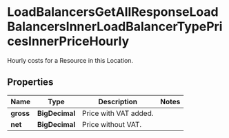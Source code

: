 

# LoadBalancersGetAllResponseLoadBalancersInnerLoadBalancerTypePricesInnerPriceHourly

Hourly costs for a Resource in this Location.

## Properties

| Name | Type | Description | Notes |
|------------ | ------------- | ------------- | -------------|
|**gross** | **BigDecimal** | Price with VAT added. |  |
|**net** | **BigDecimal** | Price without VAT. |  |



